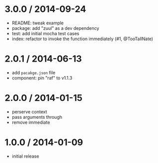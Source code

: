 
3.0.0 / 2014-09-24
==================

 * README: tweak example
 * package: add "zuul" as a dev dependency
 * test: add initial mocha test cases
 * index: refactor to invoke the function immediately (#1, @TooTallNate)

2.0.1 / 2014-06-13
==================

  * add `pacakge.json` file
  * component: pin "raf" to v1.1.3

2.0.0 / 2014-01-15
==================

 * perserve context
 * pass arguments through
 * remove immediate

1.0.0 / 2014-01-09
==================

* initial release
